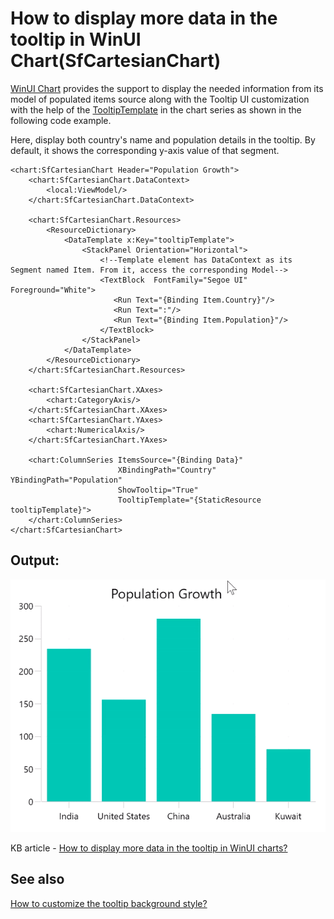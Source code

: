# How to display more data in the tooltip in WinUI Chart(SfCartesianChart)

[WinUI Chart](https://www.syncfusion.com/winui-controls/charts) provides the support to display the needed information from its model of populated items source along with the Tooltip UI customization with the help of the [TooltipTemplate](https://help.syncfusion.com/cr/winui/Syncfusion.UI.Xaml.Charts.ChartSeriesBase.html#Syncfusion_UI_Xaml_Charts_ChartSeriesBase_TooltipTemplate) in the chart series as shown in the following code example. 

Here, display both country's name and population details in the tooltip. By default, it shows the corresponding y-axis value of that segment.

```
<chart:SfCartesianChart Header="Population Growth">
    <chart:SfCartesianChart.DataContext>
        <local:ViewModel/>
    </chart:SfCartesianChart.DataContext>

    <chart:SfCartesianChart.Resources>
        <ResourceDictionary>
            <DataTemplate x:Key="tooltipTemplate">
                <StackPanel Orientation="Horizontal">
                    <!--Template element has DataContext as its Segment named Item. From it, access the corresponding Model-->
                    <TextBlock  FontFamily="Segoe UI" Foreground="White">
                       <Run Text="{Binding Item.Country}"/>
                       <Run Text=":"/>  
                       <Run Text="{Binding Item.Population}"/>
                    </TextBlock>
                </StackPanel>
            </DataTemplate>
        </ResourceDictionary>
    </chart:SfCartesianChart.Resources>

    <chart:SfCartesianChart.XAxes>
        <chart:CategoryAxis/>
    </chart:SfCartesianChart.XAxes>
    <chart:SfCartesianChart.YAxes>
        <chart:NumericalAxis/>
    </chart:SfCartesianChart.YAxes>

    <chart:ColumnSeries ItemsSource="{Binding Data}"
                        XBindingPath="Country" YBindingPath="Population"
                        ShowTooltip="True"
                        TooltipTemplate="{StaticResource tooltipTemplate}">
    </chart:ColumnSeries>
</chart:SfCartesianChart>
```

## Output:

![Tooltip with more data in WinUI chart](WinUI_Chart_Tooltip_Mutiple_Values.gif)

KB article - [How to display more data in the tooltip in WinUI charts?]()

## See also

[How to customize the tooltip background style?](https://help.syncfusion.com/winui/cartesian-charts/tooltip#background-style)
